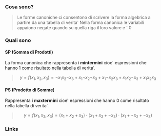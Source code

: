 ### Cosa sono?
>Le forme canoniche ci consentono di scrivere la forma algebrica a partire da una tabella di verita'
>Nella forma canonica le variabili appaiono negate quando su quella riga il loro valore e ' 0

### Quali sono 
#### SP (Somma di Prodotti)
La forma canonica che rappresenta i **mintermini** cioe' espressioni che hanno 1 come risultato nella tabella di verita'.
>$$y=f\left(x_1,x_2,x_3\right)=\neg x_1x_2\neg x_3+x_1\neg x_2\neg x_3+x_1\neg x_2x_3+x_1x_2\neg x_3+x_1x_2x_3$$

#### PS (Prodotto di Somme)
Rappresenta i **maxtermini** cioe' espressioni che hanno 0 come risultato nella tabella di verita'.
>$$y=f\left(x_1,x_2,x_3\right)=\left(x_1+x_2+x_3\right)\cdot\left(x_1+x_2+\neg x_3\right)\cdot\left(x_1+\neg x_2+\neg x_3\right)$$


### Links
